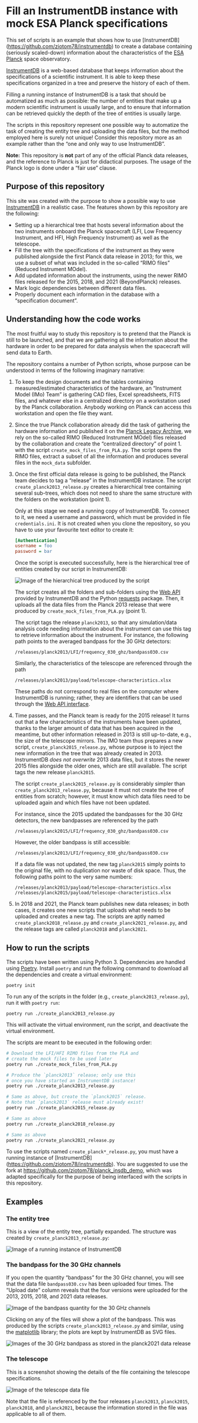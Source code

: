 # Fill an InstrumentDB instance with mock ESA Planck specifications

This set of scripts is an example that shows how to use [InstrumentDB] (https://github.com/ziotom78/instrumentdb) to create a database containing (seriously scaled-down) information about the characteristics of the [ESA Planck](https://www.esa.int/Science_Exploration/Space_Science/Planck) space observatory.

[InstrumentDB](https://github.com/ziotom78/instrumentdb) is a web-based database that keeps information about the specifications of a scientific instrument. It is able to keep these specifications organized in a tree and preserve the history of each of them.

Filling a running instance of InstrumentDB is a task that should be automatized as much as possible: the number of entities that make up a modern scientific instrument is usually large, and to ensure that information can be retrieved quickly the depth of the tree of entities is usually large.

The scripts in this repository represent one possible way to automatize the task of creating the entity tree and uploading the data files, but the method employed here is surely not unique! Consider this repository more as an example rather than the “one and only way to use InstrumentDB”.

**Note:** This repository is **not** part of any of the official Planck data releases, and the reference to Planck is just for didactical purposes. The usage of the Planck logo is done under a “fair use” clause.


## Purpose of this repository

This site was created with the purpose to show a possible way to use [InstrumentDB](https://github.com/ziotom78/instrumentdb) in a realistic case. The features shown by this repository are the following:

- Setting up a hierarchical tree that hosts several information about the two instruments onboard the Planck spacecraft (LFI, Low Frequency Instrument, and HFI, High Frequency Instrument) as well as the telescope.
- Fill the tree with the specifications of the instrument as they were published alongside the first Planck data release in 2013; for this, we use a subset of what was included in the so-called “RIMO files” (Reduced Instrument MOdel).
- Add updated information about the instruments, using the newer RIMO files released for the 2015, 2018, and 2021 (BeyondPlanck) releases.
- Mark logic dependencies between different data files.
- Properly document each information in the database with a “specification document”.


## Understanding how the code works

The most fruitful way to study this repository is to pretend that the Planck is still to be launched, and that we are gathering all the information about the hardware in order to be prepared for data analysis when the spacecraft will  send data to Earth.

The repository contains a number of Python scripts, whose purpose can be understood in terms of the following imaginary narrative:

1.  To keep the design documents and the tables containing measured/estimated characteristics of the hardware, an “Instrument Model (IMo) Team” is gathering CAD files, Excel spreadsheets, FITS files, and whatever else in a centralized directory on a workstation used by the Planck collaboration. Anybody working on Planck can access this workstation and open the file they want.
2. Since the true Planck collaboration already did the task of gathering the hardware information and published it on the [Planck Legacy Archive](https://pla.esac.esa.int/), we rely on the so-called RIMO (Reduced Instrument MOdel) files released by the collaboration and create the “centralized directory” of point 1. with the script `create_mock_files_from_PLA.py`. The script opens the RIMO files, extract a subset of all the information and produces several files in the `mock_data` subfolder.

2.  Once the first official data release is going to be published, the Planck team decides to tag a “release” in the InstrumentDB instance. The script `create_planck2013_release.py` creates a hierarchical tree containing several sub-trees, which does not need to share the same structure with the folders on the workstation (point 1).

    Only at this stage we need a running copy of InstrumentDB. To connect to it, we need a username and password, which must be provided in file `credentials.ini`. It is not created when you clone the repository, so you have to use your favourite text editor to create it:
    
    ```ini
    [Authentication]
    username = foo
    password = bar
    ```
    
    Once the script is executed successfully, here is the hierarchical tree of entities created by our script in InstrumentDB:

    ![Image of the hierarchical tree produced by the script](demo_tree_folders.png)
    
    The script creates all the folders and sub-folders using the [Web API](https://instrumentdb.readthedocs.io/en/latest/webapi.html) provided by InstrumentDB and the Python [requests](https://pypi.org/project/requests/) package. Then, it uploads all the data files from the Planck 2013 release that were produced by `create_mock_files_from_PLA.py` (point 1).

    The script tags the release `planck2013`, so that any simulation/data analysis code needing information about the instrument can use this tag to retrieve information about the instrument. For instance, the following path points to the averaged bandpass for the 30 GHz detectors:
    
    ```
    /releases/planck2013/LFI/frequency_030_ghz/bandpass030.csv
    ```

    Similarly, the characteristics of the telescope are referenced through the path
    
    ```
    /releases/planck2013/payload/telescope-characteristics.xlsx
    ```
    
    These paths do not correspond to real files on the computer where InstrumentDB is running; rather, they are identifiers that can be used through the [Web API interface](https://instrumentdb.readthedocs.io/en/latest/webapi.html).

3.  Time passes, and the Planck team is ready for the 2015 release! It turns out that a few characteristics of the instruments have been updated, thanks to the larger amount of data that has been acquired in the meantime, but other information released in 2013 is still up-to-date, e.g., the size of the telescope mirrors. The IMO team thus prepares a new script, `create_planck2015_release.py`, whose purpose is to inject the new information in the tree that was already created in 2013. InstrumentDB *does not overwrite* 2013 data files, but it stores the newer 2015 files alongside the older ones, which are still available. The script tags the new release `planck2015`.

    The script `create_planck2015_release.py` is considerably simpler than `create_planck2013_release.py`, because it must not create the tree of entities from scratch; however, it must know which data files need to be uploaded again and which files have not been updated.
    
    For instance, since the 2015 updated the bandpasses for the 30 GHz detectors, the new bandpasses are referenced by the path

    ```
    /releases/planck2015/LFI/frequency_030_ghz/bandpass030.csv
    ```
    
    However, the older bandpass is still accessible:
    
    ```
    /releases/planck2013/LFI/frequency_030_ghz/bandpass030.csv
    ```
    
    If a data file was not updated, the new tag `planck2015` simply points to the original file, with no duplication nor waste of disk space. Thus, the following paths point to the very same numbers:

    ```
    /releases/planck2013/payload/telescope-characteristics.xlsx
    /releases/planck2015/payload/telescope-characteristics.xlsx
    ```

4.  In 2018 and 2021, the Planck team publishes new data releases; in both cases, it creates one new scripts that uploads what needs to be uploaded and creates a new tag. The scripts are aptly named `create_planck2018_release.py` and `create_planck2021_release.py`, and the release tags are called `planck2018` and `planck2021`.


## How to run the scripts

The scripts have been written using Python 3. Dependencies are handled using [Poetry](https://python-poetry.org/). Install `poetry` and run the following command to download all the dependencies and create a virtual environment:

    poetry init
    
To run any of the scripts in the folder (e.g., `create_planck2013_release.py`), run it with `poetry run`:

    poetry run ./create_planck2013_release.py
    
This will activate the virtual environment, run the script, and deactivate the virtual environment.

The scripts are meant to be executed in the following order:

```sh
# Download the LFI/HFI RIMO files from the PLA and
# create the mock files to be used later
poetry run ./create_mock_files_from_PLA.py

# Produce the `planck2013` release; only use this
# once you have started an InstrumentDB instance!
poetry run ./create_planck2013_release.py

# Same as above, but create the `planck2015` release.
# Note that `planck2013` release must already exist!
poetry run ./create_planck2015_release.py

# Same as above
poetry run ./create_planck2018_release.py

# Same as above
poetry run ./create_planck2021_release.py
```

To use the scripts named `create_planck*_release.py`, you must have a running instance of [InstrumentDB] (https://github.com/ziotom78/instrumentdb). You are suggested to use the fork at <https://github.com/ziotom78/planck_insdb_demo>, which was adapted specifically for the purpose of being interfaced with the scripts in this repository.


## Examples

### The entity tree

This is a view of the entity tree, partially expanded. The structure was created by `create_planck2013_release.py`:

![Image of a running instance of InstrumentDB](demo_entity_tree.png)


### The bandpass for the 30 GHz channels

If you open the quantity “bandpass” for the 30 GHz channel, you will see that the data file `bandpass030.csv` has been uploaded four times. The “Upload date” column reveals that the four versions were uploaded for the 2013, 2015, 2018, and 2021 data releases.

![Image of the bandpass quantity for the 30 GHz channels](demo_bandpasses.png)

Clicking on any of the files will show a plot of the bandpass. This was produced by the scripts `create_planck2013_release.py` and similar, using the [matplotlib](https://matplotlib.org/) library; the plots are kept by InstrumentDB as SVG files.

![Images of the 30 GHz bandpass as stored in the `planck2021` data release](demo_bandpass_plot.png)


### The telescope

This is a screenshot showing the details of the file containing the telescope specifications.

![Image of the telescope data file](demo_telescope-characteristics.png)

Note that the file is referenced by the four releases `planck2013`, `planck2015`, `planck2018`, and `planck2021`, because the information stored in the file was applicable to all of them.
